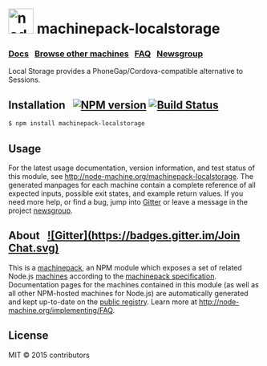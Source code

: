 
<h1>
  <a href="http://node-machine.org" title="Node-Machine public registry"><img alt="node-machine logo" title="Node-Machine Project" src="http://node-machine.org/images/machine-anthropomorph-for-white-bg.png" width="50" /></a>
  machinepack-localstorage
</h1>

### [Docs](http://node-machine.org/machinepack-localstorage) &nbsp; [Browse other machines](http://node-machine.org/machinepacks) &nbsp;  [FAQ](http://node-machine.org/implementing/FAQ)  &nbsp;  [Newsgroup](https://groups.google.com/forum/?hl=en#!forum/node-machine)

Local Storage provides a PhoneGap/Cordova-compatible alternative to Sessions.


## Installation &nbsp; [![NPM version](https://badge.fury.io/js/machinepack-localstorage.svg)](http://badge.fury.io/js/machinepack-localstorage) [![Build Status](https://travis-ci.org/mikermcneil/machinepack-localstorage.png?branch=master)](https://travis-ci.org/mikermcneil/machinepack-localstorage)

```sh
$ npm install machinepack-localstorage
```

## Usage

For the latest usage documentation, version information, and test status of this module, see <a href="http://node-machine.org/machinepack-localstorage" title="Local Storage provides a PhoneGap/Cordova-compatible alternative to Sessions. (for node.js)">http://node-machine.org/machinepack-localstorage</a>.  The generated manpages for each machine contain a complete reference of all expected inputs, possible exit states, and example return values.  If you need more help, or find a bug, jump into [Gitter](https://gitter.im/node-machine/general) or leave a message in the project [newsgroup](https://groups.google.com/forum/?hl=en#!forum/node-machine).

## About  &nbsp; [![Gitter](https://badges.gitter.im/Join Chat.svg)](https://gitter.im/node-machine/general?utm_source=badge&utm_medium=badge&utm_campaign=pr-badge&utm_content=badge)

This is a [machinepack](http://node-machine.org/machinepacks), an NPM module which exposes a set of related Node.js [machines](http://node-machine.org/spec/machine) according to the [machinepack specification](http://node-machine.org/spec/machinepack).
Documentation pages for the machines contained in this module (as well as all other NPM-hosted machines for Node.js) are automatically generated and kept up-to-date on the <a href="http://node-machine.org" title="Public machine registry for Node.js">public registry</a>.
Learn more at <a href="http://node-machine.org/implementing/FAQ" title="Machine Project FAQ (for implementors)">http://node-machine.org/implementing/FAQ</a>.

## License

MIT &copy; 2015 contributors

